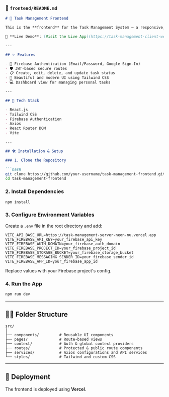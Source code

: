 ### 📁 `frontend/README.md`

```markdown
# 🚀 Task Management Frontend

This is the **frontend** for the Task Management System — a responsive, user-friendly application to manage daily tasks with ease. Built with **React.js**, styled using **Tailwind CSS**, and authenticated via **Firebase** with secure JWT-based backend verification.

🔗 **Live Demo**: [Visit the Live App](https://task-management-client-weld.vercel.app)

---

## ✨ Features

- 🔐 Firebase Authentication (Email/Password, Google Sign-In)
- 🛡 JWT-based secure routes
- 📋 Create, edit, delete, and update task status
- 🎨 Beautiful and modern UI using Tailwind CSS
- 💻 Dashboard view for managing personal tasks

---

## 🧩 Tech Stack

- React.js
- Tailwind CSS
- Firebase Authentication
- Axios
- React Router DOM
- Vite

---

## 🛠️ Installation & Setup

### 1. Clone the Repository

```bash
git clone https://github.com/your-username/task-management-frontend.git
cd task-management-frontend
```

### 2. Install Dependencies

```bash
npm install
```

### 3. Configure Environment Variables

Create a `.env` file in the root directory and add:

```env
VITE_API_BASE_URL=https://task-management-server-neon-nu.vercel.app
VITE_FIREBASE_API_KEY=your_firebase_api_key
VITE_FIREBASE_AUTH_DOMAIN=your_firebase_auth_domain
VITE_FIREBASE_PROJECT_ID=your_firebase_project_id
VITE_FIREBASE_STORAGE_BUCKET=your_firebase_storage_bucket
VITE_FIREBASE_MESSAGING_SENDER_ID=your_firebase_sender_id
VITE_FIREBASE_APP_ID=your_firebase_app_id
```

Replace values with your Firebase project's config.

### 4. Run the App

```bash
npm run dev
```

---

## 🧑‍💻 Folder Structure

```
src/
│
├── components/         # Reusable UI components
├── pages/              # Route-based views
├── context/            # Auth & global context providers
├── routes/             # Protected & public route components
├── services/           # Axios configurations and API services
└── styles/             # Tailwind and custom CSS
```

---

## 📂 Deployment

The frontend is deployed using **Vercel**.

